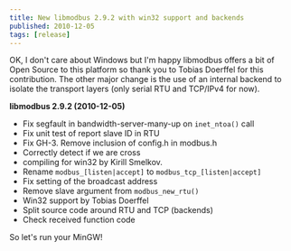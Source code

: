 ```yaml
---
title: New libmodbus 2.9.2 with win32 support and backends
published: 2010-12-05
tags: [release]
---
```


OK, I don't care about Windows but I'm happy libmodbus offers a
bit of Open Source to this platform so thank you to Tobias Doerffel for
this contribution. The other major change is the use of an internal
backend to isolate the transport layers (only serial RTU and TCP/IPv4
for now).

**libmodbus 2.9.2 (2010-12-05)**

-   Fix segfault in bandwidth-server-many-up on `inet_ntoa()` call
-   Fix unit test of report slave ID in RTU
-   Fix GH-3. Remove inclusion of config.h in modbus.h
-   Correctly detect if we are cross
-   compiling for win32 by Kirill Smelkov.
-   Rename `modbus_[listen|accept]` to `modbus_tcp_[listen|accept]`
-   Fix setting of the broadcast address
-   Remove slave argument from `modbus_new_rtu()`
-   Win32 support by Tobias Doerffel
-   Split source code around RTU and TCP (backends)
-   Check received function code

So let's run your MinGW!
